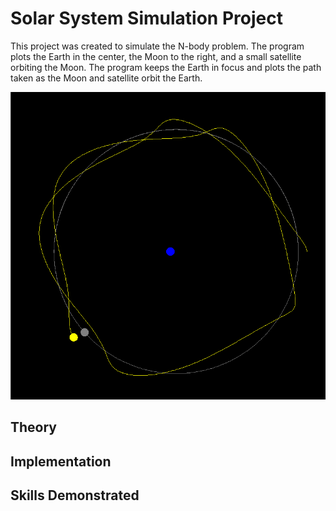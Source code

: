# Solar System Simulation Project
 
This project was created to simulate the N-body problem. The program plots the Earth in the center, the Moon to the right, and a small satellite orbiting the Moon. The program keeps the Earth in focus and plots the path taken as the Moon and satellite orbit the Earth.

![N-Body Problem Simulation Screenshot](https://github.com/BrandonBNguyen/SolarSystemSimulation/blob/main/screenshots/showcase.PNG)

## Theory

## Implementation

## Skills Demonstrated


